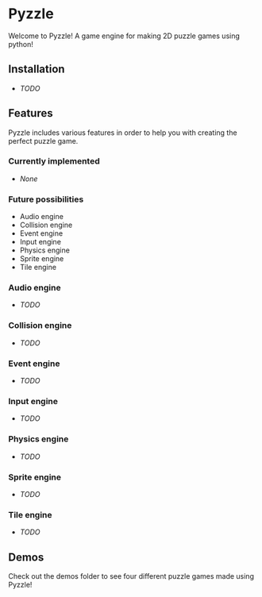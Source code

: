 # Pyzzle

Welcome to Pyzzle! A game engine for making 2D puzzle games using python!

## Installation

- *TODO*

## Features

Pyzzle includes various features in order to help you with creating the perfect puzzle game.

### Currently implemented

- *None*

### Future possibilities

- Audio engine
- Collision engine
- Event engine
- Input engine
- Physics engine
- Sprite engine
- Tile engine

### Audio engine

- *TODO*

### Collision engine

- *TODO*

### Event engine

- *TODO*

### Input engine

- *TODO*

### Physics engine

- *TODO*

### Sprite engine

- *TODO*

### Tile engine

- *TODO*

## Demos

Check out the demos folder to see four different puzzle games made using Pyzzle!

